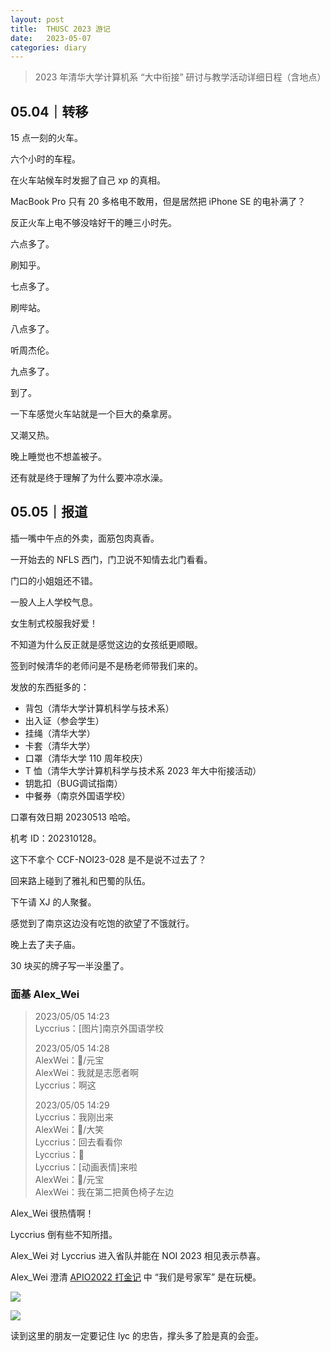 ```yaml
---
layout: post
title:  THUSC 2023 游记
date:   2023-05-07
categories: diary
---
```


>   2023 年清华大学计算机系 “大中衔接” 研讨与教学活动详细日程（含地点）

## 05.04｜转移

15 点一刻的火车。

六个小时的车程。

在火车站候车时发掘了自己 xp 的真相。

MacBook Pro 只有 20 多格电不敢用，但是居然把 iPhone SE 的电补满了？

反正火车上电不够没啥好干的睡三小时先。

六点多了。

刷知乎。

七点多了。

刷哔站。

八点多了。

听周杰伦。

九点多了。

到了。

一下车感觉火车站就是一个巨大的桑拿房。

又潮又热。

晚上睡觉也不想盖被子。

还有就是终于理解了为什么要冲凉水澡。

## 05.05｜报道

插一嘴中午点的外卖，面筋包肉真香。

一开始去的 NFLS 西门，门卫说不知情去北门看看。

门口的小姐姐还不错。

一股人上人学校气息。

女生制式校服我好爱！

不知道为什么反正就是感觉这边的女孩纸更顺眼。

签到时候清华的老师问是不是杨老师带我们来的。

发放的东西挺多的：
*   背包（清华大学计算机科学与技术系）
*   出入证（参会学生）
*   挂绳（清华大学）
*   卡套（清华大学）
*   口罩（清华大学 110 周年校庆）
*   T 恤（清华大学计算机科学与技术系 2023 年大中衔接活动）
*   钥匙扣（BUG调试指南）
*   中餐券（南京外国语学校）

口罩有效日期 20230513 哈哈。

机考 ID：202310128。

这下不拿个 CCF-NOI23-028 是不是说不过去了？

回来路上碰到了雅礼和巴蜀的队伍。

下午请 XJ 的人聚餐。

感觉到了南京这边没有吃饱的欲望了不饿就行。

晚上去了夫子庙。

30 块买的牌子写一半没墨了。

### 面基 Alex_Wei

>   2023/05/05 14:23  
>   Lyccrius：[图片]南京外国语学校  
>   
>   2023/05/05 14:28  
>   AlexWei：/元宝  
>   AlexWei：我就是志愿者啊  
>   Lyccrius：啊这  
>   
>   2023/05/05 14:29  
>   Lyccrius：我刚出来  
>   AlexWei：/大笑  
>   Lyccrius：回去看看你  
>   Lyccrius：👀  
>   Lyccrius：[动画表情]来啦  
>   AlexWei：/元宝  
>   AlexWei：我在第二把黄色椅子左边  

Alex_Wei 很热情啊！

Lyccrius 倒有些不知所措。

Alex_Wei 对 Lyccrius 进入省队并能在 NOI 2023 相见表示恭喜。

Alex_Wei 澄清 [APIO2022 打金记](https://www.cnblogs.com/alex-wei/p/APIO2022_travel_notes.html) 中 “我们是号家军” 是在玩梗。

![](https://lyccrius.oss-cn-beijing.aliyuncs.com/THUSC2023/Alex_Wei_and_Lyccrius_1.jpg)

![](https://lyccrius.oss-cn-beijing.aliyuncs.com/THUSC2023/Alex_Wei_and_Lyccrius_2.jpg)

读到这里的朋友一定要记住 lyc 的忠告，撑头多了脸是真的会歪。